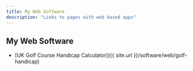 ```yaml
---
title: My Web Software
description: "Links to pages with web based apps"
---
```


## My Web Software

* [UK Golf Course Handicap Calculator]({{ site.url }}/software/web/golf-handicap)

